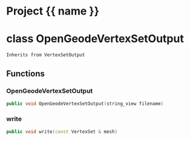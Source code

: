 <script setup>
import {useRoute} from 'vitepress'
const {path} = useRoute()
const tokens = path.split('/')
const words = tokens[2].split('-');
for (let i = 0; i < words.length; i++) {
    words[i] = words[i].charAt(0).toUpperCase() + words[i].slice(1);
    words[i] = words[i].replace('geode', 'Geode')
}
const name = words.join('-');
</script>
# Project {{ name }}

# class OpenGeodeVertexSetOutput


```cpp
Inherits from VertexSetOutput
```



## Functions

### OpenGeodeVertexSetOutput

```cpp
public void OpenGeodeVertexSetOutput(string_view filename)
```


### write

```cpp
public void write(const VertexSet & mesh)
```




